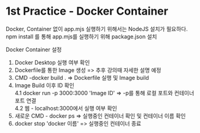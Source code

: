 # 1st Practice - Docker Container

Docker, Container 없이 app.mjs 실행하기 위해서는 NodeJS 설치가 필요하다. <br/>
npm install 를 통해 app.mjs를 실행하기 위해 package.json 설치 

Docker Container 설정 <br/>
1. Docker Desktop 실행 여부 확인
2. Dockerfile를 통한 Image 생성 => 추후 강의때 자세한 설명 예정
3. CMD -docker build . => Dockerfile 실행 및 Image build
4. Image Build 이후 ID 확인 <br/>
   4.1 docker run -p 3000:3000 'Image ID' => -p를 통해 로컬 포트와 컨테이너 포트 연결 <br/>
   4.2 웹 - localhost:3000에서 실행 여부 확인 
5. 새로운 CMD - docker ps => 실행중인 컨테이너 확인 및 컨테이너 이름 확인
6. docker stop 'docker 이름' => 실행중인 컨테이너 종료
